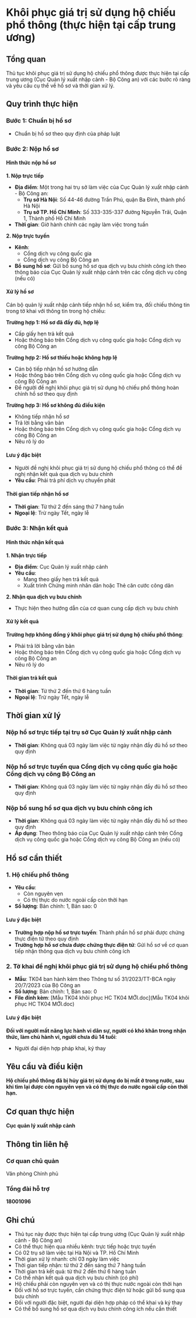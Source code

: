 # Khôi phục giá trị sử dụng hộ chiếu phổ thông (thực hiện tại cấp trung ương)

## Tổng quan
Thủ tục khôi phục giá trị sử dụng hộ chiếu phổ thông được thực hiện tại cấp trung ương (Cục Quản lý xuất nhập cảnh - Bộ Công an) với các bước rõ ràng và yêu cầu cụ thể về hồ sơ và thời gian xử lý.

## Quy trình thực hiện

### Bước 1: Chuẩn bị hồ sơ
- Chuẩn bị hồ sơ theo quy định của pháp luật

### Bước 2: Nộp hồ sơ

#### Hình thức nộp hồ sơ

**1. Nộp trực tiếp**
- **Địa điểm**: Một trong hai trụ sở làm việc của Cục Quản lý xuất nhập cảnh - Bộ Công an:
  - **Trụ sở Hà Nội**: Số 44-46 đường Trần Phú, quận Ba Đình, thành phố Hà Nội
  - **Trụ sở TP. Hồ Chí Minh**: Số 333-335-337 đường Nguyễn Trãi, Quận 1, Thành phố Hồ Chí Minh
- **Thời gian**: Giờ hành chính các ngày làm việc trong tuần

**2. Nộp trực tuyến**
- **Kênh**: 
  - Cổng dịch vụ công quốc gia
  - Cổng dịch vụ công Bộ Công an
- **Bổ sung hồ sơ**: Gửi bổ sung hồ sơ qua dịch vụ bưu chính công ích theo thông báo của Cục Quản lý xuất nhập cảnh trên các cổng dịch vụ công (nếu có)

#### Xử lý hồ sơ
Cán bộ quản lý xuất nhập cảnh tiếp nhận hồ sơ, kiểm tra, đối chiếu thông tin trong tờ khai với thông tin trong hộ chiếu:

**Trường hợp 1: Hồ sơ đã đầy đủ, hợp lệ**
- Cấp giấy hẹn trả kết quả
- Hoặc thông báo trên Cổng dịch vụ công quốc gia hoặc Cổng dịch vụ công Bộ Công an

**Trường hợp 2: Hồ sơ thiếu hoặc không hợp lệ**
- Cán bộ tiếp nhận hồ sơ hướng dẫn
- Hoặc thông báo trên Cổng dịch vụ công quốc gia hoặc Cổng dịch vụ công Bộ Công an
- Để người đề nghị khôi phục giá trị sử dụng hộ chiếu phổ thông hoàn chỉnh hồ sơ theo quy định

**Trường hợp 3: Hồ sơ không đủ điều kiện**
- Không tiếp nhận hồ sơ
- Trả lời bằng văn bản
- Hoặc thông báo trên Cổng dịch vụ công quốc gia hoặc Cổng dịch vụ công Bộ Công an
- Nêu rõ lý do

#### Lưu ý đặc biệt
- Người đề nghị khôi phục giá trị sử dụng hộ chiếu phổ thông có thể đề nghị nhận kết quả qua dịch vụ bưu chính
- **Yêu cầu**: Phải trả phí dịch vụ chuyển phát

#### Thời gian tiếp nhận hồ sơ
- **Thời gian**: Từ thứ 2 đến sáng thứ 7 hàng tuần
- **Ngoại lệ**: Trừ ngày Tết, ngày lễ

### Bước 3: Nhận kết quả

#### Hình thức nhận kết quả

**1. Nhận trực tiếp**
- **Địa điểm**: Cục Quản lý xuất nhập cảnh
- **Yêu cầu**: 
  - Mang theo giấy hẹn trả kết quả
  - Xuất trình Chứng minh nhân dân hoặc Thẻ căn cước công dân

**2. Nhận qua dịch vụ bưu chính**
- Thực hiện theo hướng dẫn của cơ quan cung cấp dịch vụ bưu chính

#### Xử lý kết quả

**Trường hợp không đồng ý khôi phục giá trị sử dụng hộ chiếu phổ thông**:
- Phải trả lời bằng văn bản
- Hoặc thông báo trên Cổng dịch vụ công quốc gia hoặc Cổng dịch vụ công Bộ Công an
- Nêu rõ lý do

#### Thời gian trả kết quả
- **Thời gian**: Từ thứ 2 đến thứ 6 hàng tuần
- **Ngoại lệ**: Trừ ngày Tết, ngày lễ

## Thời gian xử lý

### Nộp hồ sơ trực tiếp tại trụ sở Cục Quản lý xuất nhập cảnh
- **Thời gian**: Không quá 03 ngày làm việc từ ngày nhận đầy đủ hồ sơ theo quy định

### Nộp hồ sơ trực tuyến qua Cổng dịch vụ công quốc gia hoặc Cổng dịch vụ công Bộ Công an
- **Thời gian**: Không quá 03 ngày làm việc từ ngày nhận đầy đủ hồ sơ theo quy định

### Nộp bổ sung hồ sơ qua dịch vụ bưu chính công ích
- **Thời gian**: Không quá 03 ngày làm việc từ ngày nhận đầy đủ hồ sơ theo quy định
- **Áp dụng**: Theo thông báo của Cục Quản lý xuất nhập cảnh trên Cổng dịch vụ công quốc gia hoặc Cổng dịch vụ công Bộ Công an (nếu có)

## Hồ sơ cần thiết

### 1. Hộ chiếu phổ thông
- **Yêu cầu**: 
  - Còn nguyên vẹn
  - Có thị thực do nước ngoài cấp còn thời hạn
- **Số lượng**: Bản chính: 1, Bản sao: 0

#### Lưu ý đặc biệt
- **Trường hợp nộp hồ sơ trực tuyến**: Thành phần hồ sơ phải được chứng thực điện tử theo quy định
- **Trường hợp hồ sơ chưa được chứng thực điện tử**: Gửi hồ sơ về cơ quan tiếp nhận thông qua dịch vụ bưu chính công ích

### 2. Tờ khai đề nghị khôi phục giá trị sử dụng hộ chiếu phổ thông
- **Mẫu**: TK04 ban hành kèm theo Thông tư số 31/2023/TT-BCA ngày 20/7/2023 của Bộ Công an
- **Số lượng**: Bản chính: 1, Bản sao: 0
- **File đính kèm**: [Mẫu TK04 khôi phục HC TK04 MỚI.doc](Mẫu TK04 khôi phục HC TK04 MỚI.doc)

#### Lưu ý đặc biệt
**Đối với người mất năng lực hành vi dân sự, người có khó khăn trong nhận thức, làm chủ hành vi, người chưa đủ 14 tuổi**:
- Người đại diện hợp pháp khai, ký thay

## Yêu cầu và điều kiện

**Hộ chiếu phổ thông đã bị hủy giá trị sử dụng do bị mất ở trong nước, sau khi tìm lại được còn nguyên vẹn và có thị thực do nước ngoài cấp còn thời hạn.**

## Cơ quan thực hiện

**Cục quản lý xuất nhập cảnh**

## Thông tin liên hệ

### Cơ quan chủ quản
Văn phòng Chính phủ

### Tổng đài hỗ trợ
**18001096**

## Ghi chú

- Thủ tục này được thực hiện tại cấp trung ương (Cục Quản lý xuất nhập cảnh - Bộ Công an)
- Có thể thực hiện qua nhiều kênh: trực tiếp hoặc trực tuyến
- Có 02 trụ sở làm việc tại Hà Nội và TP. Hồ Chí Minh
- Thời gian xử lý nhanh: chỉ 03 ngày làm việc
- Thời gian tiếp nhận: từ thứ 2 đến sáng thứ 7 hàng tuần
- Thời gian trả kết quả: từ thứ 2 đến thứ 6 hàng tuần
- Có thể nhận kết quả qua dịch vụ bưu chính (có phí)
- Hộ chiếu phải còn nguyên vẹn và có thị thực nước ngoài còn thời hạn
- Đối với hồ sơ trực tuyến, cần chứng thực điện tử hoặc gửi bổ sung qua bưu chính
- Đối với người đặc biệt, người đại diện hợp pháp có thể khai và ký thay
- Có thể bổ sung hồ sơ qua dịch vụ bưu chính công ích nếu cần thiết

